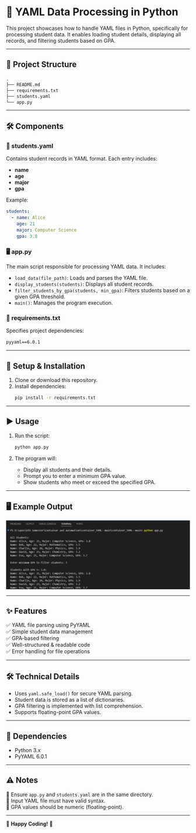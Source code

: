 # 📌 YAML Data Processing in Python

This project showcases how to handle YAML files in Python, specifically for processing student data. It enables loading student details, displaying all records, and filtering students based on GPA.

---

## 📁 Project Structure

```
.
├── README.md
├── requirements.txt
├── students.yaml
└── app.py
```

---

## 🛠️ Components

### 📄 students.yaml
Contains student records in YAML format. Each entry includes:
- **name**
- **age**
- **major**
- **gpa**

Example:
```yaml
students:
  - name: Alice
    age: 21
    major: Computer Science
    gpa: 3.8
```

### 🖥️ app.py
The main script responsible for processing YAML data. It includes:

- `load_data(file_path)`: Loads and parses the YAML file.
- `display_students(students)`: Displays all student records.
- `filter_students_by_gpa(students, min_gpa)`: Filters students based on a given GPA threshold.
- `main()`: Manages the program execution.

### 📜 requirements.txt
Specifies project dependencies:
```txt
pyyaml==6.0.1
```

---

## 🚀 Setup & Installation

1. Clone or download this repository.
2. Install dependencies:
   ```bash
   pip install -r requirements.txt
   ```

---

## ▶️ Usage

1. Run the script:
   ```bash
   python app.py
   ```

2. The program will:
   - Display all students and their details.
   - Prompt you to enter a minimum GPA value.
   - Show students who meet or exceed the specified GPA.

---

## 🖥️ Example Output

<div align="center">
  <img src="/images/image.png" alt="Example Output">
</div>

---

## ✨ Features

✅ YAML file parsing using PyYAML  
✅ Simple student data management  
✅ GPA-based filtering  
✅ Well-structured & readable code  
✅ Error handling for file operations  

---

## 🛠️ Technical Details

- Uses `yaml.safe_load()` for secure YAML parsing.
- Student data is stored as a list of dictionaries.
- GPA filtering is implemented with list comprehension.
- Supports floating-point GPA values.

---

## 📌 Dependencies

- Python 3.x
- PyYAML 6.0.1

---

## ⚠️ Notes

🔹 Ensure `app.py` and `students.yaml` are in the same directory.  
🔹 Input YAML file must have valid syntax.  
🔹 GPA values should be numeric (floating-point).  

---

🚀 **Happy Coding!** 🎯
